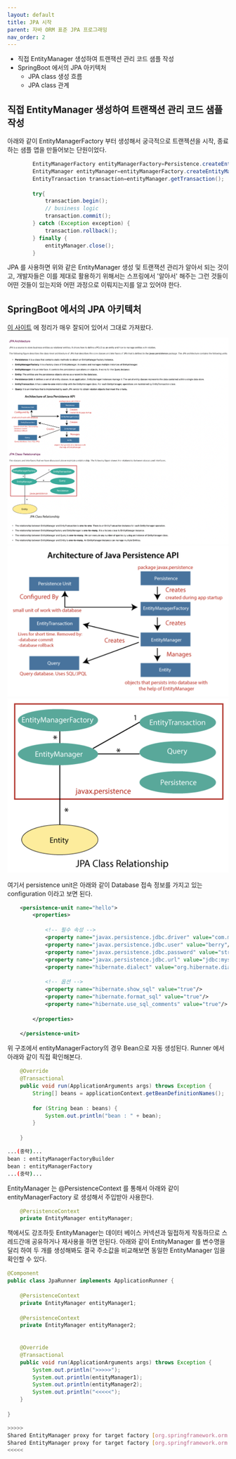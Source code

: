 ```yaml
---
layout: default
title: JPA 시작
parent: 자바 ORM 표준 JPA 프로그래밍
nav_order: 2
---
```


- 직접 EntityManager 생성하여 트랜잭션 관리 코드 샘플 작성
- SpringBoot 에서의 JPA 아키텍처
  - JPA class 생성 흐름
  - JPA class 관계

## 직접 EntityManager 생성하여 트랜잭션 관리 코드 샘플 작성

아래와 같이 EntityManagerFactory 부터 생성해서 궁극적으로 트랜젝션을 시작, 종료하는 샘플 앱을 만들어보는 단원이었다.

```java
        EntityManagerFactory entityManagerFactory=Persistence.createEntityManagerFactory("persistenceUnitName");
        EntityManager entityManager=entityManagerFactory.createEntityManager();
        EntityTransaction transaction=entityManager.getTransaction();
        
        try{
            transaction.begin();
            // business logic
            transaction.commit();
        } catch (Exception exception) {
            transaction.rollback();
        } finally {
            entityManager.close();
        }
```

JPA 를 사용하면 위와 같은 EntityManager 생성 및 트랜잭션 관리가 알아서 되는 것이고,
개발자들은 이를 제대로 활용하기 위해서는 스프링에서 '알아서' 해주는 그런 것들이 어떤 것들이 있는지와 어떤 과정으로 이뤄지는지를 알고 있어야 한다. 

## SpringBoot 에서의 JPA 아키텍처

[이 사이트](https://www.javatpoint.com/spring-boot-jpa) 에 정리가 매우 잘되어 있어서 그대로 가져왔다.

![](/images/concept-spring-jpa-architecture.png)
![](/images/spring-jpa-architecture.png)
![](/images/spring-jpa-class-relationship.png)

여기서 persistence unit은 아래와 같이 Database 접속 정보를 가지고 있는 configuration 이라고 보면 된다. 

```xml
    <persistence-unit name="hello">
        <properties>

            <!-- 필수 속성 -->
            <property name="javax.persistence.jdbc.driver" value="com.mysql.jdbc.Driver" />
            <property name="javax.persistence.jdbc.user" value="berry"/>
            <property name="javax.persistence.jdbc.password" value="straw"/>
            <property name="javax.persistence.jdbc.url" value="jdbc:mysql://localhost/jpa-practice-schema"/>
            <property name="hibernate.dialect" value="org.hibernate.dialect.MySQLDialect"/>

            <!-- 옵션 -->
            <property name="hibernate.show_sql" value="true"/>
            <property name="hibernate.format_sql" value="true"/>
            <property name="hibernate.use_sql_comments" value="true"/>

        </properties>

    </persistence-unit>
```

위 구조에서 entityManagerFactory의 경우 Bean으로 자동 생성된다. Runner 에서 아래와 같이 직접 확인해본다.
```java
    @Override
    @Transactional
    public void run(ApplicationArguments args) throws Exception {
        String[] beans = applicationContext.getBeanDefinitionNames();

        for (String bean : beans) {
            System.out.println("bean : " + bean);
        }

    }
```
```bash
...(중략)...
bean : entityManagerFactoryBuilder
bean : entityManagerFactory
...(중략)...
```

EntityManager 는 @PersistenceContext 를 통해서 아래와 같이 entityManagerFactory 로 생성해서 주입받아 사용한다.
```java
    @PersistenceContext
    private EntityManager entityManager;
```

책에서도 강조하듯 EntityManager는 데이터 베이스 커넥션과 밀접하게 작동하므로 스레드간애 공유하거나 재사용을 하면 안된다.
아래와 같이 EntityManager 를 변수명을 달리 하여 두 개를 생성해봐도 결국 주소값을 비교해보면 동일한 EntityManager 임을 확인할 수 있다.

```java
@Component
public class JpaRunner implements ApplicationRunner {

    @PersistenceContext
    private EntityManager entityManager1;

    @PersistenceContext
    private EntityManager entityManager2;


    @Override
    @Transactional
    public void run(ApplicationArguments args) throws Exception {
        System.out.println(">>>>>");
        System.out.println(entityManager1);
        System.out.println(entityManager2);
        System.out.println("<<<<<");
    }

}
```
```bash
>>>>>
Shared EntityManager proxy for target factory [org.springframework.orm.jpa.LocalContainerEntityManagerFactoryBean@103478b8]
Shared EntityManager proxy for target factory [org.springframework.orm.jpa.LocalContainerEntityManagerFactoryBean@103478b8]
<<<<<
```
